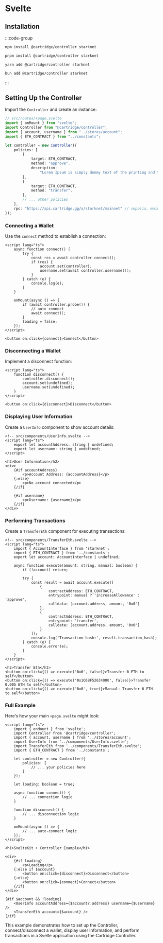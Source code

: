 # Svelte

## Installation

:::code-group

```bash \[npm]
npm install @cartridge/controller starknet
```

```bash \[pnpm]
pnpm install @cartridge/controller starknet
```

```bash \[yarn]
yarn add @cartridge/controller starknet
```

```bash \[bun]
bun add @cartridge/controller starknet
```

:::

## Setting Up the Controller

Import the `Controller` and create an instance:

```typescript
// src/routes/+page.svelte
import { onMount } from "svelte";
import Controller from "@cartridge/controller";
import { account, username } from "../stores/account";
import { ETH_CONTRACT } from "../constants";

let controller = new Controller({
    policies: [
        {
            target: ETH_CONTRACT,
            method: "approve",
            description:
                "Lorem Ipsum is simply dummy text of the printing and typesetting industry.",
        },
        {
            target: ETH_CONTRACT,
            method: "transfer",
        },
        // ... other policies
    ],
    rpc: "https://api.cartridge.gg/x/starknet/mainnet" // sepolia, mainnet, or slot
});
```

### Connecting a Wallet

Use the `connect` method to establish a connection:

```svelte
<script lang="ts">
    async function connect() {
        try {
            const res = await controller.connect();
            if (res) {
                account.set(controller);
                username.set(await controller.username());
            }
        } catch (e) {
            console.log(e);
        }
    }

    onMount(async () => {
        if (await controller.probe()) {
            // auto connect
            await connect();
        }
        loading = false;
    });
</script>

<button on:click={connect}>Connect</button>
```

### Disconnecting a Wallet

Implement a disconnect function:

```svelte
<script lang="ts">
    function disconnect() {
        controller.disconnect();
        account.set(undefined);
        username.set(undefined);
    }
</script>

<button on:click={disconnect}>Disconnect</button>
```

### Displaying User Information

Create a `UserInfo` component to show account details:

```svelte
<!-- src/components/UserInfo.svelte -->
<script lang="ts">
    export let accountAddress: string | undefined;
    export let username: string | undefined;
</script>

<h2>User Information</h2>
<div>
    {#if accountAddress}
        <p>Account Address: {accountAddress}</p>
    {:else}
        <p>No account connected</p>
    {/if}

    {#if username}
        <p>Username: {username}</p>
    {/if}
</div>
```

### Performing Transactions

Create a `TransferEth` component for executing transactions:

```svelte
<!-- src/components/TransferEth.svelte -->
<script lang="ts">
    import { AccountInterface } from 'starknet';
    import { ETH_CONTRACT } from '../constants';
    export let account: AccountInterface | undefined;

    async function execute(amount: string, manual: boolean) {
        if (!account) return;

        try {
            const result = await account.execute([
                {
                    contractAddress: ETH_CONTRACT,
                    entrypoint: manual ? 'increaseAllowance' : 'approve',
                    calldata: [account.address, amount, '0x0']
                },
                {
                    contractAddress: ETH_CONTRACT,
                    entrypoint: 'transfer',
                    calldata: [account.address, amount, '0x0']
                }
            ]);
            console.log('Transaction hash:', result.transaction_hash);
        } catch (e) {
            console.error(e);
        }
    }
</script>

<h2>Transfer Eth</h2>
<button on:click={() => execute('0x0', false)}>Transfer 0 ETH to self</button>
<button on:click={() => execute('0x1C6BF52634000', false)}>Transfer 0.005 ETH to self</button>
<button on:click={() => execute('0x0', true)}>Manual: Transfer 0 ETH to self</button>
```

### Full Example

Here's how your main `+page.svelte` might look:

```svelte
<script lang="ts">
    import { onMount } from 'svelte';
    import Controller from '@cartridge/controller';
    import { account, username } from '../stores/account';
    import UserInfo from '../components/UserInfo.svelte';
    import TransferEth from '../components/TransferEth.svelte';
    import { ETH_CONTRACT } from '../constants';

    let controller = new Controller({
        policies: [
            // ... your policies here
        ]
    });

    let loading: boolean = true;

    async function connect() {
        // ... connection logic
    }

    function disconnect() {
        // ... disconnection logic
    }

    onMount(async () => {
        // ... auto-connect logic
    });
</script>

<h1>SvelteKit + Controller Example</h1>

<div>
    {#if loading}
        <p>Loading</p>
    {:else if $account}
        <button on:click={disconnect}>Disconnect</button>
    {:else}
        <button on:click={connect}>Connect</button>
    {/if}
</div>

{#if $account && !loading}
    <UserInfo accountAddress={$account?.address} username={$username} />
    <TransferEth account={$account} />
{/if}
```

This example demonstrates how to set up the Controller, connect/disconnect a wallet, display user information, and perform transactions in a Svelte application using the Cartridge Controller.
